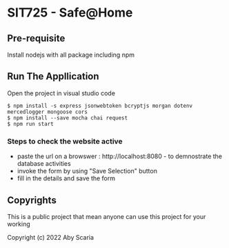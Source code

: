 # SIT725 - Safe@Home

## Pre-requisite

Install nodejs with all package including npm

## Run The Appllication

Open the project in visual studio code

```
$ npm install -s express jsonwebtoken bcryptjs morgan dotenv mercedlogger mongoose cors
$ npm install --save mocha chai request
$ npm run start
```

### Steps to check the website active

- paste the url on a browswer : http://localhost:8080 - to demnostrate the database activities
- invoke the form by using "Save Selection" button
- fill in the details and save the form

## Copyrights

This is a public project that mean anyone can use this project for your working

Copyright (c) 2022 Aby Scaria
